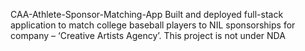 CAA-Athlete-Sponsor-Matching-App
Built and deployed full-stack application to match college baseball players to NIL sponsorships for company – ‘Creative Artists Agency’. This project is not under NDA
